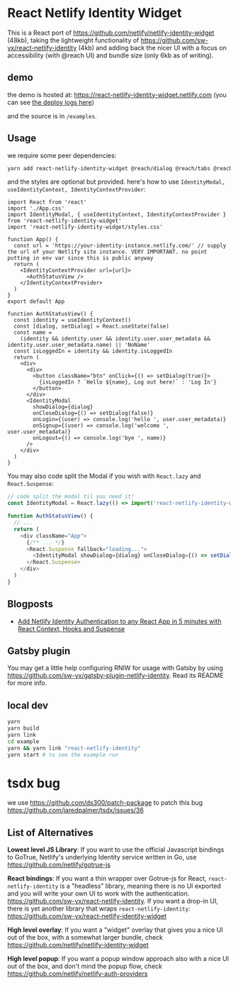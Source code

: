 # React Netlify Identity Widget

This is a React port of https://github.com/netlify/netlify-identity-widget (48kb), taking the lightweight functionality of https://github.com/sw-yx/react-netlify-identity (4kb) and adding back the nicer UI with a focus on accessibility (with @reach UI) and bundle size (only 6kb as of writing).

## demo

the demo is hosted at: https://react-netlify-identity-widget.netlify.com (you can see [the deploy logs here](https://app.netlify.com/sites/react-netlify-identity-widget/deploys))

and the source is in `/examples`.

## Usage

we require some peer dependencies:

```bash
yarn add react-netlify-identity-widget @reach/dialog @reach/tabs @reach/visually-hidden
```

and the styles are optional but provided. here's how to use `IdentityModal, useIdentityContext, IdentityContextProvider`:

```tsx
import React from 'react'
import './App.css'
import IdentityModal, { useIdentityContext, IdentityContextProvider } from 'react-netlify-identity-widget'
import 'react-netlify-identity-widget/styles.css'

function App() {
  const url = 'https://your-identity-instance.netlify.com/' // supply the url of your Netlify site instance. VERY IMPORTANT. no point putting in env var since this is public anyway
  return (
    <IdentityContextProvider url={url}>
      <AuthStatusView />
    </IdentityContextProvider>
  )
}
export default App

function AuthStatusView() {
  const identity = useIdentityContext()
  const [dialog, setDialog] = React.useState(false)
  const name =
    (identity && identity.user && identity.user.user_metadata && identity.user.user_metadata.name) || 'NoName'
  const isLoggedIn = identity && identity.isLoggedIn
  return (
    <div>
      <div>
        <button className="btn" onClick={() => setDialog(true)}>
          {isLoggedIn ? `Hello ${name}, Log out here!` : 'Log In'}
        </button>
      </div>
      <IdentityModal
        showDialog={dialog}
        onCloseDialog={() => setDialog(false)}
        onLogin={(user) => console.log('hello ', user.user_metadata)}
        onSignup={(user) => console.log('welcome ', user.user_metadata)}
        onLogout={() => console.log('bye ', name)}
      />
    </div>
  )
}
```

You may also code split the Modal if you wish with `React.lazy` and `React.Suspense`:

```js
// code split the modal til you need it!
const IdentityModal = React.lazy(() => import('react-netlify-identity-widget'))

function AuthStatusView() {
  // ...
  return (
    <div className="App">
      {/** ... */}
      <React.Suspense fallback="loading...">
        <IdentityModal showDialog={dialog} onCloseDialog={() => setDialog(false)} />
      </React.Suspense>
    </div>
  )
}
```

## Blogposts

- [Add Netlify Identity Authentication to any React App in 5 minutes with React Context, Hooks and Suspense](https://dev.to/swyx/add-netlify-identity-authentication-to-any-react-app-in-5-minutes-with-react-context-hooks-and-suspense-5gci)

## Gatsby plugin

You may get a little help configuring RNIW for usage with Gatsby by using https://github.com/sw-yx/gatsby-plugin-netlify-identity. Read its README for more info.

## local dev

```bash
yarn
yarn build
yarn link
cd example
yarn && yarn link "react-netlify-identity"
yarn start # to see the example run
```

# tsdx bug

we use https://github.com/ds300/patch-package to patch this bug https://github.com/jaredpalmer/tsdx/issues/36

## List of Alternatives

**Lowest level JS Library**: If you want to use the official Javascript bindings to GoTrue, Netlify's underlying Identity service written in Go, use https://github.com/netlify/gotrue-js

**React bindings**: If you want a thin wrapper over Gotrue-js for React, `react-netlify-identity` is a "headless" library, meaning there is no UI exported and you will write your own UI to work with the authentication. https://github.com/sw-yx/react-netlify-identity. If you want a drop-in UI, there is yet another library that wraps `react-netlify-identity`: https://github.com/sw-yx/react-netlify-identity-widget

**High level overlay**: If you want a "widget" overlay that gives you a nice UI out of the box, with a somewhat larger bundle, check https://github.com/netlify/netlify-identity-widget

**High level popup**: If you want a popup window approach also with a nice UI out of the box, and don't mind the popup flow, check https://github.com/netlify/netlify-auth-providers
